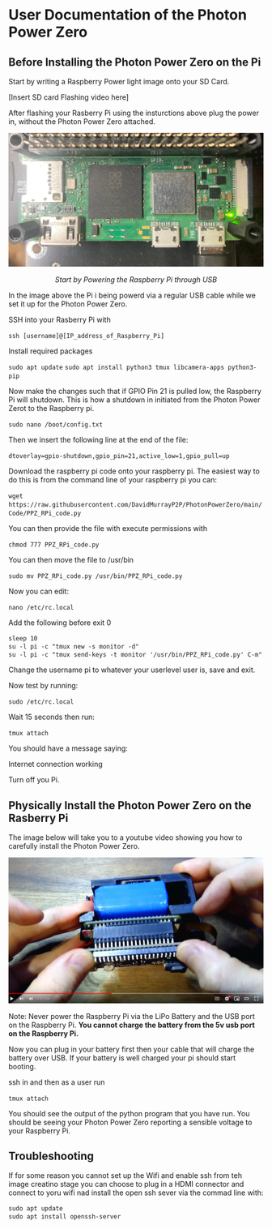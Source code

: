 # User Documentation of the  Photon Power Zero

## Before Installing the Photon Power Zero on the Pi ###

Start by writing a Raspberry Power light image onto your SD Card. 

[Insert SD card Flashing video here]

After flashing your Rasberry Pi using the insturctions above plug the power in, without the Photon Power Zero attached. 

![Alt text](img/RPi.jpg?raw=true "Title")<p style="text-align:center; font-style:italic;">Start by Powering the Raspberry Pi through USB

In the image above the Pi i being powerd via a regular USB cable while we set it up for the Photon Power Zero. 

SSH into your Rasberry Pi with

`ssh [username]@[IP_address_of_Raspberry_Pi]`

Install required packages

`sudo apt update`
`sudo apt install python3 tmux libcamera-apps python3-pip`

Now make the changes such that if GPIO Pin 21 is pulled low, the Raspberry Pi will shutdown. This is how a shutdown in initiated from the Photon Power Zerot to the Raspberry pi. 

`sudo nano /boot/config.txt`

Then we insert the following line at the end of the file:

`dtoverlay=gpio-shutdown,gpio_pin=21,active_low=1,gpio_pull=up`

Download the raspberry pi code onto your raspberry pi. The easiest way to do this is from the command line of your raspberry pi you can:

`wget https://raw.githubusercontent.com/DavidMurrayP2P/PhotonPowerZero/main/Code/PPZ_RPi_code.py`

You can then provide the file with execute permissions with

`chmod 777 PPZ_RPi_code.py` 

You can then move the file to /usr/bin

`sudo mv PPZ_RPi_code.py /usr/bin/PPZ_RPi_code.py`

Now you can edit:

`nano /etc/rc.local` 

Add the following before exit 0

```
sleep 10
su -l pi -c "tmux new -s monitor -d"
su -l pi -c "tmux send-keys -t monitor '/usr/bin/PPZ_RPi_code.py' C-m"
```

Change the username pi to whatever your userlevel user is, save and exit.

Now test by running:

`sudo /etc/rc.local`

Wait 15 seconds then run:

`tmux attach`

You should have a message saying:

Internet connection working

Turn off you Pi.

## Physically Install the Photon Power Zero on the Rasberry Pi

The image below will take you to a youtube video showing you how to carefully install the Photon Power Zero.  

[![Video Thumbnail](img/Installing_PPZ_thumb.png)]( https://youtu.be/dVccMCOYDCo "Physically Installing the Photon Powre Zero on the Raspberry Pi Zero")

Note: Never power the Raspberry Pi via the LiPo Battery and the USB port on the Raspberry Pi. **You cannot charge the battery from the 5v usb port on the Raspberry Pi.**

Now you can plug in your battery first then your cable that will charge the battery over USB. If your battery is well charged your pi should start booting.

ssh in and then as a user run

`tmux attach`

You should see the output of the python program that you have run. You should be seeing your Photon Power Zero reporting a sensible voltage to your Raspberry Pi.


## Troubleshooting ##

If for some reason you cannot set up the Wifi and enable ssh from teh image creatino stage you can choose to plug in a HDMI connector  and connect to yoru wifi nad install the open ssh sever via the commad line with:

```
sudo apt update
sudo apt install openssh-server
```



